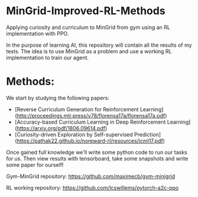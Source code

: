 # MinGrid-Improved-RL-Methods
Applying curiosity and curriculum to MinGrid from gym using an RL implementation with PPO.

In the purpose of learning AI, this repository will contain all the results of my tests.
The idea is to use MinGrid as a problem and use a working RL implementation to train our agent.

# Methods:
We start by studying the following papers:
- [Reverse Curriculum Generation
for Reinforcement Learning] (http://proceedings.mlr.press/v78/florensa17a/florensa17a.pdf)
- [Accuracy-based Curriculum Learning in Deep Reinforcement Learning] (https://arxiv.org/pdf/1806.09614.pdf)
- [Curiosity-driven Exploration by Self-supervised Prediction] (https://pathak22.github.io/noreward-rl/resources/icml17.pdf)

Once gained full knowledge we'll write some python code to run our tasks for us.
Then view results with tensorboard, take some snapshots and write some paper for ourself!

Gym-MinGrid repository: https://github.com/maximecb/gym-minigrid

RL working repository: https://github.com/lcswillems/pytorch-a2c-ppo
